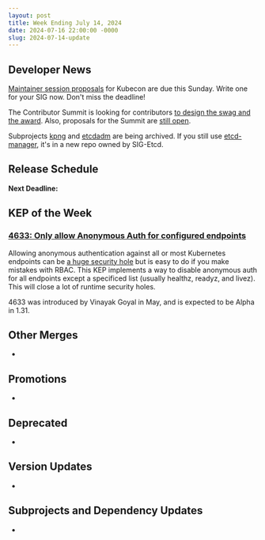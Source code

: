 ```yaml
---
layout: post
title: Week Ending July 14, 2024
date: 2024-07-16 22:00:00 -0000
slug: 2024-07-14-update
---
```


## Developer News

[Maintainer session proposals](https://events.linuxfoundation.org/kubecon-cloudnativecon-north-america/program/project-opportunities/) for Kubecon are due this Sunday.  Write one for your SIG now.  Don't miss the deadline!  

The Contributor Summit is looking for contributors [to design the swag and the award](https://groups.google.com/a/kubernetes.io/g/dev/c/14Rb3Z5a3rU). Also, proposals for the Summit are [still open](https://www.kubernetes.dev/events/2024/kcsna/schedule/).

Subprojects [kpng](https://github.com/kubernetes/org/issues/5054) and [etcdadm](https://github.com/kubernetes/org/issues/5013) are being archived.  If you still use [etcd-manager](https://github.com/kubernetes-sigs/etcd-manager), it's in a new repo owned by SIG-Etcd.

## Release Schedule

**Next Deadline:**

## KEP of the Week

### [4633: Only allow Anonymous Auth for configured endpoints](https://github.com/kubernetes/enhancements/tree/master/keps/sig-auth/4633-anonymous-auth-configurable-endpoints)

Allowing anonymous authentication against all or most Kubernetes endpoints can be [a huge security hole](https://kccncna2023.sched.com/event/1R2tp/rbacdoors-how-cryptominers-are-exploiting-rbac-misconfigs-greg-castle-vinayak-goyal-google) but is easy to do if you make mistakes with RBAC.  This KEP implements a way to disable anonymous auth for all endpoints except a specificed list (usually healthz, readyz, and livez).  This will close a lot of runtime security holes.

4633 was introduced by Vinayak Goyal in May, and is expected to be Alpha in 1.31.

## Other Merges

*

## Promotions

*

## Deprecated

*

## Version Updates

*

## Subprojects and Dependency Updates

*
